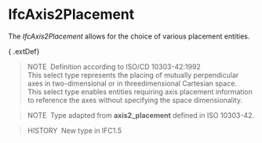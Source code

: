 IfcAxis2Placement
=================

The _IfcAxis2Placement_ allows for the choice of various placement entities.

{ .extDef}
> NOTE&nbsp; Definition according to ISO/CD 10303-42:1992  
> This select type represents the placing of mutually perpendicular axes in two-dimensional or in threedimensional Cartesian space.  
> This select type enables entities requiring axis placement information to reference the axes without specifying the space dimensionality.

> NOTE&nbsp; Type adapted from **axis2_placement** defined in ISO 10303-42.

> HISTORY&nbsp; New type in IFC1.5
